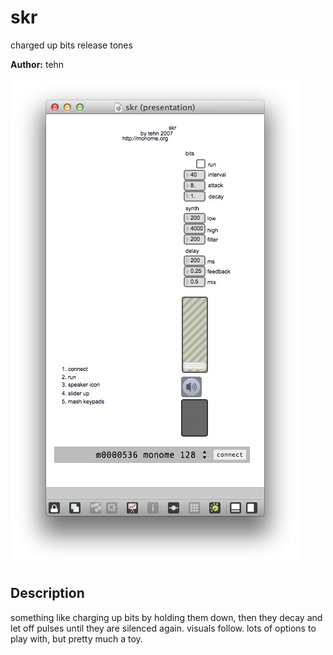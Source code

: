 # skr

charged up bits release tones

**Author:** tehn

![](skr-screenshot.png)

## Description

something like charging up bits by holding them down, then they decay
and let off pulses until they are silenced again. visuals follow. lots
of options to play with, but pretty much a toy.